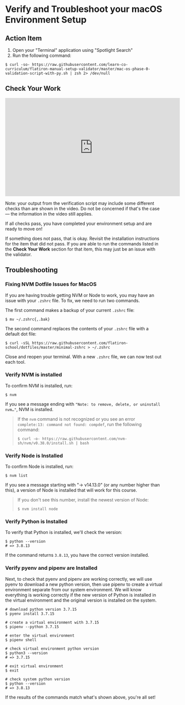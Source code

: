 # Verify and Troubleshoot your macOS Environment Setup

## Action Item

1. Open your "Terminal" application using "Spotlight Search"
2. Run the following command:

```console
$ curl -so- https://raw.githubusercontent.com/learn-co-curriculum/flatiron-manual-setup-validator/master/mac-os-phase-0-validation-script-with-py.sh | zsh 2> /dev/null
```

## Check Your Work

<iframe width="560" height="315" src="https://www.youtube.com/embed/CNuoCmve-xc" frameborder="0" allow="accelerometer; autoplay; clipboard-write; encrypted-media; gyroscope; picture-in-picture" allowfullscreen></iframe>

Note: your output from the verification script may include some different checks
than are shown in the video. Do not be concerned if that's the case — the
information in the video still applies.

If all checks pass, you have completed your environment setup and are ready to
move on!

If something does not pass, that is okay. Revisit the installation instructions
for the item that did not pass. If you are able to run the commands listed in
the **Check Your Work** section for that item, this may just be an issue with
the validator.

## Troubleshooting

### Fixing NVM Dotfile Issues for MacOS

If you are having trouble getting NVM or Node to work, you may have an issue
with your `.zshrc` file. To fix, we need to run two commands.

The first command makes a backup of your current `.zshrc` file:

```console
$ mv ~/.zshrc{,.bak}
```

The second command replaces the contents of your `.zshrc` file with a default
dot file:

```console
$ curl -sSL https://raw.githubusercontent.com/flatiron-school/dotfiles/master/minimal-zshrc > ~/.zshrc
```

Close and reopen your terminal. With a new `.zshrc` file, we can now test out
each tool.

### Verify NVM is installed

To confirm NVM is installed, run:

```console
$ nvm
```

If you see a message ending with `"Note: to remove, delete, or uninstall nvm…"`, NVM is installed.

> If the `nvm` command is not recognized or you see an error
> `complete:13: command not found: compdef`, run the following command:
>
> ```console
> $ curl -o- https://raw.githubusercontent.com/nvm-sh/nvm/v0.38.0/install.sh | bash
> ```

### Verify Node is Installed

To confirm Node is installed, run:

```console
$ nvm list
```

If you see a message starting with "-> v14.13.0" (or any number higher than
this), a version of Node is installed that will work for this course.

> If you don't see this number, install the newest version of Node:
>
> ```console
> $ nvm install node
> ```

### Verify Python is Installed

To verify that Python is installed, we'll check the version:

```console
$ python --version
# => 3.8.13
```

If the command returns `3.8.13`, you have the correct version installed.

### Verify pyenv and pipenv are Installed

Next, to check that pyenv and pipenv are working correctly, we will use
pyenv to download a new python version, then use pipenv to create a virtual
environment separate from our system environment. We will know everything is
working correctly if the new version of Python is installed in the virtual
environment and the original version is installed on the system.

```console
# download python version 3.7.15
$ pyenv install 3.7.15

# create a virtual environment with 3.7.15
$ pipenv --python 3.7.15

# enter the virtual environment
$ pipenv shell

# check virtual environment python version
$ python3 --version
# => 3.7.15

# exit virtual environment
$ exit

# check system python version
$ python --version
# => 3.8.13
```

If the results of the commands match what's shown above, you're all set!
